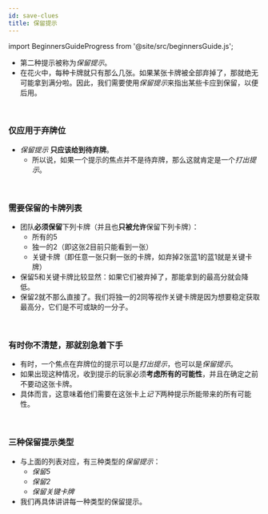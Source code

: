 ```yaml
---
id: save-clues
title: 保留提示
---
```


import BeginnersGuideProgress from '@site/src/beginnersGuide.js';

<BeginnersGuideProgress id="save-clues" />

- 第二种提示被称为*保留提示*。
- 在花火中，每种卡牌就只有那么几张。如果某张卡牌被全部弃掉了，那就绝无可能拿到满分啦。因此，我们需要使用*保留提示*来指出某些卡应到保留，以便后用。

<br />

### 仅应用于弃牌位

- *保留提示* **只应该给到待弃牌**。
  - 所以说，如果一个提示的焦点并不是待弃牌，那么这就肯定是一个*打出提示*。

<br />

### 需要保留的卡牌列表

- 团队**必须保留**下列卡牌（并且也**只被允许**保留下列卡牌）：
  - 所有的5
  - 独一的2（即这张2目前只能看到一张）
  - 关键卡牌（即任意一张只剩一张的卡牌，如弃掉2张蓝1的蓝1就是关键卡牌）
- 保留5和关键卡牌比较显然：如果它们被弃掉了，那能拿到的最高分就会降低。
- 保留2就不那么直接了。我们将独一的2同等视作关键卡牌是因为想要稳定获取最高分，它们是不可或缺的一分子。

<br />

### 有时你不清楚，那就别急着下手

- 有时，一个焦点在弃牌位的提示可以是*打出提示*，也可以是*保留提示*。
- 如果出现这种情况，收到提示的玩家必须**考虑所有的可能性**，并且在确定之前不要动这张卡牌。
- 具体而言，这意味着他们需要在这张卡上*记下*两种提示所能带来的所有可能性。

<br />

### 三种保留提示类型

- 与上面的列表对应，有三种类型的*保留提示*：
  - *保留5*
  - *保留2*
  - *保留关键卡牌*
- 我们再具体讲讲每一种类型的保留提示。

